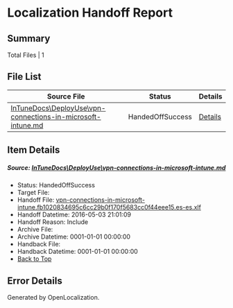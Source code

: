 # <a name='report-top'></a> Localization Handoff Report

## Summary
 Total Files | 1

## File List
 Source File | Status | Details 
 ----------- | ------ | ------- 
 [InTuneDocs\DeployUse\vpn-connections-in-microsoft-intune.md](https://github.com/Microsoft/IntuneDocs-pr/blob/a39cdb3f762cea2f0b5dc58439470fdb765e180f/InTuneDocs/DeployUse/vpn-connections-in-microsoft-intune.md) | HandedOffSuccess | [Details](#6efebdbabfde13767ce2e4663398391b6de3b3dc270)

## Item Details
##### <a name='6efebdbabfde13767ce2e4663398391b6de3b3dc270'></a> Source: [InTuneDocs\DeployUse\vpn-connections-in-microsoft-intune.md](https://github.com/Microsoft/IntuneDocs-pr/blob/a39cdb3f762cea2f0b5dc58439470fdb765e180f/InTuneDocs/DeployUse/vpn-connections-in-microsoft-intune.md)
* Status: HandedOffSuccess
* Target File: 
* Handoff File: [vpn-connections-in-microsoft-intune.fb1020834695c6cc29b0f170f5683cc0f44eee15.es-es.xlf](https://github.com/Microsoft/EM.handoff/blob/9b915aa0f9224ab44537e9897bbd79f4771c2433/ol-handoff/Microsoft/IntuneDocs-pr.es-es/master/vpn-connections-in-microsoft-intune.fb1020834695c6cc29b0f170f5683cc0f44eee15.es-es.xlf)
* Handoff Datetime: 2016-05-03 21:01:09
* Handoff Reason: Include
* Archive File: 
* Archive Datetime: 0001-01-01 00:00:00
* Handback File: 
* Handback Datetime: 0001-01-01 00:00:00
* [Back to Top](#report-top)


## Error Details

Generated by OpenLocalization.
